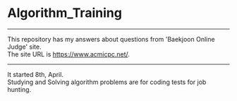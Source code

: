 # Algorithm_Training
---
This repository has my answers about questions from 'Baekjoon Online Judge' site.<br>
The site URL is https://www.acmicpc.net/.

---
It started 8th, April.<br>
Studying and Solving algorithm problems are for coding tests for job hunting.
